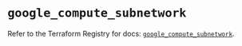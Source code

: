 # `google_compute_subnetwork`

Refer to the Terraform Registry for docs: [`google_compute_subnetwork`](https://registry.terraform.io/providers/hashicorp/google/6.26.0/docs/resources/compute_subnetwork).
